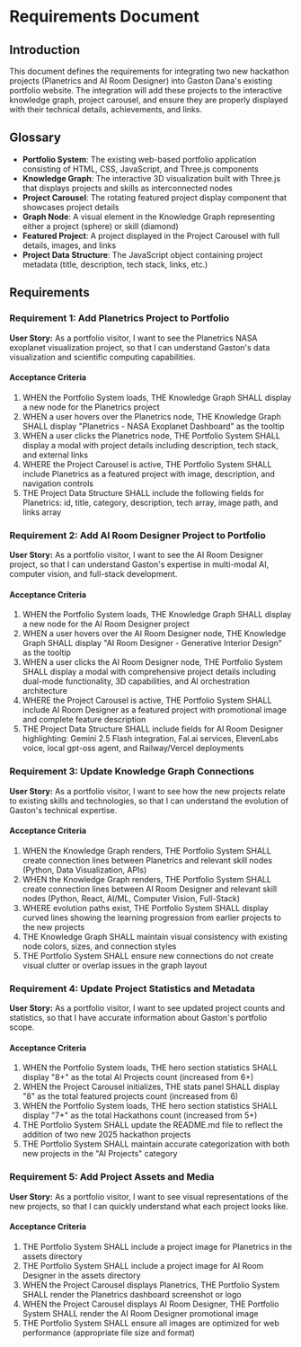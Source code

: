 # Requirements Document

## Introduction

This document defines the requirements for integrating two new hackathon projects (Planetrics and AI Room Designer) into Gaston Dana's existing portfolio website. The integration will add these projects to the interactive knowledge graph, project carousel, and ensure they are properly displayed with their technical details, achievements, and links.

## Glossary

- **Portfolio System**: The existing web-based portfolio application consisting of HTML, CSS, JavaScript, and Three.js components
- **Knowledge Graph**: The interactive 3D visualization built with Three.js that displays projects and skills as interconnected nodes
- **Project Carousel**: The rotating featured project display component that showcases project details
- **Graph Node**: A visual element in the Knowledge Graph representing either a project (sphere) or skill (diamond)
- **Featured Project**: A project displayed in the Project Carousel with full details, images, and links
- **Project Data Structure**: The JavaScript object containing project metadata (title, description, tech stack, links, etc.)

## Requirements

### Requirement 1: Add Planetrics Project to Portfolio

**User Story:** As a portfolio visitor, I want to see the Planetrics NASA exoplanet visualization project, so that I can understand Gaston's data visualization and scientific computing capabilities.

#### Acceptance Criteria

1. WHEN the Portfolio System loads, THE Knowledge Graph SHALL display a new node for the Planetrics project
2. WHEN a user hovers over the Planetrics node, THE Knowledge Graph SHALL display "Planetrics - NASA Exoplanet Dashboard" as the tooltip
3. WHEN a user clicks the Planetrics node, THE Portfolio System SHALL display a modal with project details including description, tech stack, and external links
4. WHERE the Project Carousel is active, THE Portfolio System SHALL include Planetrics as a featured project with image, description, and navigation controls
5. THE Project Data Structure SHALL include the following fields for Planetrics: id, title, category, description, tech array, image path, and links array

### Requirement 2: Add AI Room Designer Project to Portfolio

**User Story:** As a portfolio visitor, I want to see the AI Room Designer project, so that I can understand Gaston's expertise in multi-modal AI, computer vision, and full-stack development.

#### Acceptance Criteria

1. WHEN the Portfolio System loads, THE Knowledge Graph SHALL display a new node for the AI Room Designer project
2. WHEN a user hovers over the AI Room Designer node, THE Knowledge Graph SHALL display "AI Room Designer - Generative Interior Design" as the tooltip
3. WHEN a user clicks the AI Room Designer node, THE Portfolio System SHALL display a modal with comprehensive project details including dual-mode functionality, 3D capabilities, and AI orchestration architecture
4. WHERE the Project Carousel is active, THE Portfolio System SHALL include AI Room Designer as a featured project with promotional image and complete feature description
5. THE Project Data Structure SHALL include fields for AI Room Designer highlighting: Gemini 2.5 Flash integration, Fal.ai services, ElevenLabs voice, local gpt-oss agent, and Railway/Vercel deployments

### Requirement 3: Update Knowledge Graph Connections

**User Story:** As a portfolio visitor, I want to see how the new projects relate to existing skills and technologies, so that I can understand the evolution of Gaston's technical expertise.

#### Acceptance Criteria

1. WHEN the Knowledge Graph renders, THE Portfolio System SHALL create connection lines between Planetrics and relevant skill nodes (Python, Data Visualization, APIs)
2. WHEN the Knowledge Graph renders, THE Portfolio System SHALL create connection lines between AI Room Designer and relevant skill nodes (Python, React, AI/ML, Computer Vision, Full-Stack)
3. WHERE evolution paths exist, THE Portfolio System SHALL display curved lines showing the learning progression from earlier projects to the new projects
4. THE Knowledge Graph SHALL maintain visual consistency with existing node colors, sizes, and connection styles
5. THE Portfolio System SHALL ensure new connections do not create visual clutter or overlap issues in the graph layout

### Requirement 4: Update Project Statistics and Metadata

**User Story:** As a portfolio visitor, I want to see updated project counts and statistics, so that I have accurate information about Gaston's portfolio scope.

#### Acceptance Criteria

1. WHEN the Portfolio System loads, THE hero section statistics SHALL display "8+" as the total AI Projects count (increased from 6+)
2. WHEN the Project Carousel initializes, THE stats panel SHALL display "8" as the total featured projects count (increased from 6)
3. WHEN the Portfolio System loads, THE hero section statistics SHALL display "7+" as the total Hackathons count (increased from 5+)
4. THE Portfolio System SHALL update the README.md file to reflect the addition of two new 2025 hackathon projects
5. THE Portfolio System SHALL maintain accurate categorization with both new projects in the "AI Projects" category

### Requirement 5: Add Project Assets and Media

**User Story:** As a portfolio visitor, I want to see visual representations of the new projects, so that I can quickly understand what each project looks like.

#### Acceptance Criteria

1. THE Portfolio System SHALL include a project image for Planetrics in the assets directory
2. THE Portfolio System SHALL include a project image for AI Room Designer in the assets directory
3. WHEN the Project Carousel displays Planetrics, THE Portfolio System SHALL render the Planetrics dashboard screenshot or logo
4. WHEN the Project Carousel displays AI Room Designer, THE Portfolio System SHALL render the AI Room Designer promotional image
5. THE Portfolio System SHALL ensure all images are optimized for web performance (appropriate file size and format)
